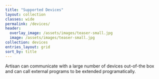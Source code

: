 ```yaml
---
title: "Supported Devices"
layout: collection
classes: wide
permalink: /devices/
header:
  overlay_image: /assets/images/teaser-small.jpg
  image: /assets/images/teaser-small.jpg
collection: devices
entries_layout: grid
sort_by: title
---
```


Artisan can communicate with a large number of devices out-of-the box and can call external programs to be extended programatically.